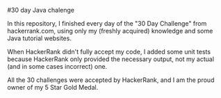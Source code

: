 #30 day Java chalenge

In this repository, I finished every day of the "30 Day Challenge" from hackerrank.com, 
using only my (freshly acquired) knowledge and some Java tutorial websites.

When HackerRank didn't fully accept my code, I added some unit tests because HackerRank only provided the necessary output, 
not my actual (and in some cases incorrect) one.

All the 30 challenges were accepted by HackerRank, and I am the proud owner of my 5 Star Gold Medal.
